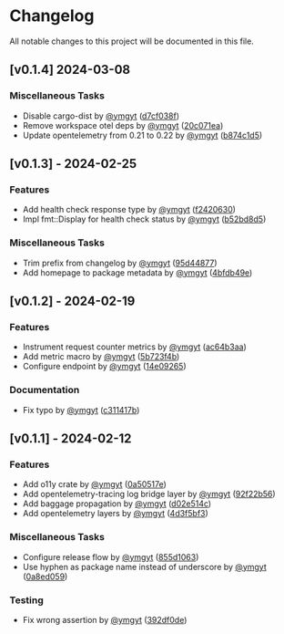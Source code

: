 # Changelog

All notable changes to this project will be documented in this file.

## [v0.1.4] 2024-03-08

### Miscellaneous Tasks

- Disable cargo-dist by [@ymgyt](https://github.com/ymgyt) ([d7cf038f](https://github.com/ymgyt/syndicationd/commit/d7cf038f329f43645d49667b923125879afb8e1c))
- Remove workspace otel deps by [@ymgyt](https://github.com/ymgyt) ([20c071ea](https://github.com/ymgyt/syndicationd/commit/20c071ea08d1c4afc1cd0a724037bbdfa10eb1cf))
- Update opentelemetry from 0.21 to 0.22 by [@ymgyt](https://github.com/ymgyt) ([b874c1d5](https://github.com/ymgyt/syndicationd/commit/b874c1d5ba804339a495a29a28cfd6443b2e2339))

## [v0.1.3] - 2024-02-25

### Features

- Add health check response type by [@ymgyt](https://github.com/ymgyt) ([f2420630](https://github.com/ymgyt/syndicationd/commit/f242063027b2ba5cac06a871a4c24d2413366cf4))
- Impl fmt::Display for health check status by [@ymgyt](https://github.com/ymgyt) ([b52bd8d5](https://github.com/ymgyt/syndicationd/commit/b52bd8d56d39bc4263f0c4851fb078803bd65881))

### Miscellaneous Tasks

- Trim prefix from changelog by [@ymgyt](https://github.com/ymgyt) ([95d44877](https://github.com/ymgyt/syndicationd/commit/95d448773ec7ab009fbece0928854364679b6f2c))
- Add homepage to package metadata by [@ymgyt](https://github.com/ymgyt) ([4bfdb49e](https://github.com/ymgyt/syndicationd/commit/4bfdb49e317e18ff6345ce1b8e8071f0497a1a5f))

## [v0.1.2] - 2024-02-19

### Features

- Instrument request counter metrics by [@ymgyt](https://github.com/ymgyt) ([ac64b3aa](https://github.com/ymgyt/syndicationd/commit/ac64b3aa6880482597e672649de800eb30b3ad56))
- Add metric macro by [@ymgyt](https://github.com/ymgyt) ([5b723f4b](https://github.com/ymgyt/syndicationd/commit/5b723f4b0c68b422f4778b502d2136ef4662bebd))
- Configure endpoint by [@ymgyt](https://github.com/ymgyt) ([14e09265](https://github.com/ymgyt/syndicationd/commit/14e0926596c59a5e32c283d0f8ac7f805e9e97d9))

### Documentation

- Fix typo by [@ymgyt](https://github.com/ymgyt) ([c311417b](https://github.com/ymgyt/syndicationd/commit/c311417bb69d22c7826d4ec931ec8dfe59042ca1))

## [v0.1.1] - 2024-02-12

### Features

- Add o11y crate by [@ymgyt](https://github.com/ymgyt) ([0a50517e](https://github.com/ymgyt/syndicationd/commit/0a50517e0b861973fac95ad5dba6f2c4d5b7270d))
- Add opentelemetry-tracing log bridge layer by [@ymgyt](https://github.com/ymgyt) ([92f22b56](https://github.com/ymgyt/syndicationd/commit/92f22b564357a0d43f8631212cf976338eb05a04))
- Add baggage propagation by [@ymgyt](https://github.com/ymgyt) ([d02e514c](https://github.com/ymgyt/syndicationd/commit/d02e514c8f6e32aa748c10dadb204153cba21ecc))
- Add opentelemetry layers by [@ymgyt](https://github.com/ymgyt) ([4d3f5bf3](https://github.com/ymgyt/syndicationd/commit/4d3f5bf3f45f31cfd014dbdf37a41a31ea0472ca))

### Miscellaneous Tasks

- Configure release flow by [@ymgyt](https://github.com/ymgyt) ([855d1063](https://github.com/ymgyt/syndicationd/commit/855d1063f5b476433fe0a7ab352b72d63a749e2e))
- Use hyphen as package name instead of underscore by [@ymgyt](https://github.com/ymgyt) ([0a8ed059](https://github.com/ymgyt/syndicationd/commit/0a8ed05997790f9f05c932c92fa2b2b2d74065a9))

### Testing

- Fix wrong assertion by [@ymgyt](https://github.com/ymgyt) ([392df0de](https://github.com/ymgyt/syndicationd/commit/392df0de6c4b7e8c34ae2d7c2f8ec764c23145f0))

<!-- generated by git-cliff -->
